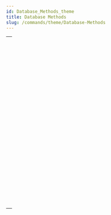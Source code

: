 ```yaml
---
id: Database_Methods_theme
title: Database Methods
slug: /commands/theme/Database-Methods
---
```



||
|---|
|[<!-- INCLUDE #_command_.On Backup Shutdown database method.Syntax -->](../../commands-legacy/on-backup-shutdown-database-method.md)<br/>|
|[<!-- INCLUDE #_command_.On Backup Startup database method.Syntax -->](../../commands-legacy/on-backup-startup-database-method.md)<br/>|
|[<!-- INCLUDE #_command_.On Drop database method.Syntax -->](../../commands-legacy/on-drop-database-method.md)<br/>|
|[<!-- INCLUDE #_command_.On Exit database method.Syntax -->](../../commands-legacy/on-exit-database-method.md)<br/>|
|[<!-- INCLUDE #_command_.On Host Database Event database method.Syntax -->](../../commands-legacy/on-host-database-event-database-method.md)<br/>|
|[<!-- INCLUDE #_command_.On Mobile App Action database method.Syntax -->](../../commands-legacy/on-mobile-app-action-database-method.md)<br/>|
|[<!-- INCLUDE #_command_.On Mobile App Authentication database method.Syntax -->](../../commands-legacy/on-mobile-app-authentication-database-method.md)<br/>|
|[<!-- INCLUDE #_command_.On REST Authentication database method.Syntax -->](../../commands-legacy/on-rest-authentication-database-method.md)<br/>|
|[<!-- INCLUDE #_command_.On Server Close Connection database method.Syntax -->](../../commands-legacy/on-server-close-connection-database-method.md)<br/>|
|[<!-- INCLUDE #_command_.On Server Open Connection database method.Syntax -->](../../commands-legacy/on-server-open-connection-database-method.md)<br/>|
|[<!-- INCLUDE #_command_.On Server Shutdown database method.Syntax -->](../../commands-legacy/on-server-shutdown-database-method.md)<br/>|
|[<!-- INCLUDE #_command_.On Server Startup database method.Syntax -->](../../commands-legacy/on-server-startup-database-method.md)<br/>|
|[<!-- INCLUDE #_command_.On SQL Authentication database method.Syntax -->](../../commands-legacy/on-sql-authentication-database-method.md)<br/>|
|[<!-- INCLUDE #_command_.On Startup database method.Syntax -->](../../commands-legacy/on-startup-database-method.md)<br/>|
|[<!-- INCLUDE #_command_.On System Event database method.Syntax -->](../../commands-legacy/on-system-event-database-method.md)<br/>|
|[<!-- INCLUDE #_command_.On Web Authentication database method.Syntax -->](../../commands-legacy/on-web-authentication-database-method.md)<br/>|
|[<!-- INCLUDE #_command_.On Web Connection database method.Syntax -->](../../commands-legacy/on-web-connection-database-method.md)<br/>|
|[<!-- INCLUDE #_command_.On Web Legacy Close Session database method.Syntax -->](../../commands-legacy/on-web-legacy-close-session-database-method.md)<br/>|
